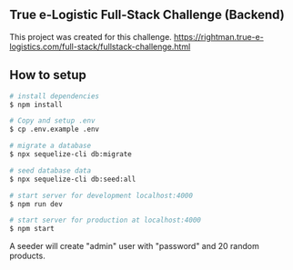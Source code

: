 ## True e-Logistic Full-Stack Challenge (Backend)

This project was created for this challenge.
https://rightman.true-e-logistics.com/full-stack/fullstack-challenge.html

## How to setup

``` bash
# install dependencies
$ npm install

# Copy and setup .env
$ cp .env.example .env

# migrate a database
$ npx sequelize-cli db:migrate

# seed database data
$ npx sequelize-cli db:seed:all

# start server for development localhost:4000
$ npm run dev

# start server for production at localhost:4000
$ npm start
```
A seeder will create "admin" user with "password" and 20 random products.
